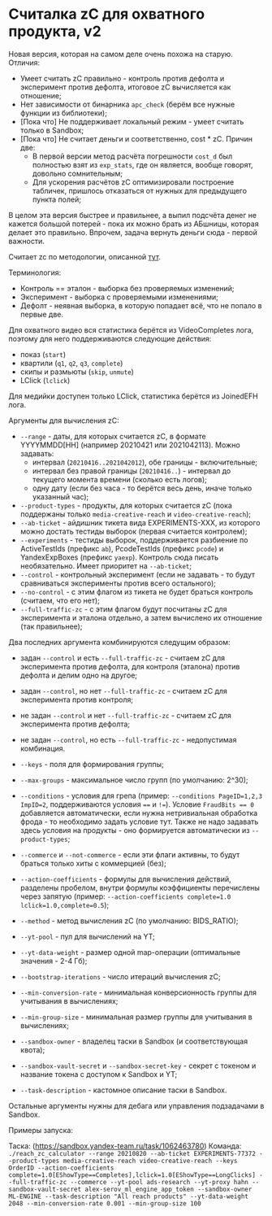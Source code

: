# Считалка zC для охватного продукта, v2

Новая версия, которая на самом деле очень похожа на старую.
Отличия:
+ Умеет считать zC правильно - контроль против дефолта и эксперимент против дефолта, итоговое zC вычисляется как отношение;
+ Нет зависимости от бинарника `apc_check` (берём все нужные функции из библиотеки);
+ [Пока что] Не поддерживает локальный режим - умеет считать только в Sandbox;
+ [Пока что] Не считает деньги и соответственно, cost * zC. Причин две:
  + В первой версии метод расчёта погрешности `cost_d` был полностью взят из `exp_stats`, где он является, вообще говорят, довольно сомнительным;
  + Для ускорения расчётов zC оптимизировали построение табличек, пришлось отказаться от нужных для предыдущего пункта полей;

В целом эта версия быстрее и правильнее, а выпил подсчёта денег не кажется большой потерей - пока их можно брать из АБшницы, которая делает это правильно.
Впрочем, задача вернуть деньги сюда - первой важности.

Считает zc по методологии, описанной [тут](https://wiki.yandex-team.ru/bannernajakrutilka/targetinggroup/apccheck/).

Терминология:
+ Контроль == эталон - выборка без проверяемых изменений;
+ Эксперимент - выборка с проверяемыми изменениями;
+ Дефолт - неявная выборка, в которую попадает всё, что не попало в первые две.

Для охватного видео вся статистика берётся из VideoCompletes лога, поэтому для него поддерживаются следующие действия:
+ показ (`start`)
+ квартили (`q1`, `q2`, `q3`, `complete`)
+ скипы и размьюты (`skip`, `unmute`)
+ LClick (`lclick`)

Для медийки доступен только LClick, статистика берётся из JoinedEFH лога.

Аргументы для вычисления zC:
+ `--range` - даты, для которых считается zC, в формате YYYYMMDD[HH] (например 20210421 или 2021042113). Можно задавать:
  + интервал (`20210416..2021042012`), обе границы - включительные;
  + интервал без правой границы (`20210416..`) - интервал до текущего момента времени (сколько есть логов);
  + одну дату (если без часа - то берётся весь день, иначе только указанный час);
+ `--product-types` - продукты, для которых считается zC (пока поддержаны только `media-creative-reach` и `video-creative-reach`);
+ `--ab-ticket` - айдишник тикета вида EXPERIMENTS-XXX, из которого можно достать тестиды выборок (первая считается контролем);
+ `--experiments` - тестиды выборок, поддерживается разбиение по ActiveTestIds (префикс `ab`), PcodeTestIds (префикс `pcode`) и YandexExpBoxes (префикс `yaexp`). Контроль сюда писать необязательно. Имеет приоритет на `--ab-ticket`;
+ `--control` - контрольный эксперимент (если не задавать - то будут сравниваться эксперименты против всего остального);
+ `--no-control` - с этим флагом из тикета не будет браться контроль (считаем, что его нет);
+ `--full-traffic-zc` - с этим флагом будут посчитаны zC для эксперимента и эталона отдельно, а затем вычислено их отношение (так правильнее);

Два последних аргумента комбинируются следущим образом:
+ задан `--control` и есть `--full-traffic-zc` - считаем zC для эксперимента против дефолта, для контроля (эталона) против дефолта и делим одно на другое;
+ задан `--control`, но нет `--full-traffic-zc` - считаем zC для эксперимента против контроля;
+ не задан `--control` и нет `--full-traffic-zc` - считаем zC для эксперимента против дефолта;
+ не задан `--control`, но есть `--full-traffic-zc` - недопустимая комбинация.

+ `--keys` - поля для формирования группы;
+ `--max-groups` - максимальное число групп (по умолчанию: 2^30);
+ `--conditions` - условия для грепа (пример: `--conditions PageID=1,2,3 ImpID=2`, поддерживаются условия `==` и `!=`). Условие `FraudBits == 0` добавляется автоматически, если нужна нетривиальная обработка фрода - то необходимо задать условие тут. Также не надо задавать здесь условия на продукты - оно формируется автоматически из `--product-types`;
+ `--commerce` и `--not-commerce` - если эти флаги активны, то будут браться только хиты с коммерцией (без);
+ `--action-coefficients` - формулы для вычисления действий, разделены пробелом, внутри формулы коэффициенты перечислены через запятую (пример: `--action-coefficients complete=1.0 lclick=1.0,complete=0.5`);
+ `--method` - метод вычисления zC (по умолчанию: BIDS_RATIO);
+ `--yt-pool` - пул для вычислений на YT;
+ `--yt-data-weight` - размер одной map-операции (оптимальные значения - 2-4 Гб);
+ `--bootstrap-iterations` - число итераций вычисления zC;
+ `--min-conversion-rate` - минимальная конверсионность группы для учитывания в вычислениях;
+ `--min-group-size` - минимальная размер группы для учитывания в вычислениях;
+ `--sandbox-owner` - владелец таски в Sandbox (и соответствующая квота);
+ `--sandbox-vault-secret` и `--sandbox-secret-key` - секрет с токеном и название токена с доступом к Sandbox и YT;
+ `--task-description` - кастомное описание таски в Sandbox.

Остальные аргументы нужны для дебага или управления подзадачами в Sandbox.

Примеры запуска:

Таска: (https://sandbox.yandex-team.ru/task/1062463780)
Команда: `./reach_zc_calculator --range 20210820 --ab-ticket EXPERIMENTS-77372 --product-types media-creative-reach video-creative-reach --keys OrderID --action-coefficients complete=1.0[EShowType==Completes],lclick=1.0[EShowType==LongClicks] --full-traffic-zc --commerce --yt-pool ads-research --yt-proxy hahn --sandbox-vault-secret alex-serov_ml_engine_app_token --sandbox-owner ML-ENGINE --task-description "All reach products" --yt-data-weight 2048 --min-conversion-rate 0.001 --min-group-size 100`
